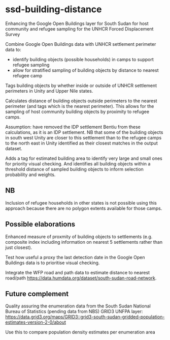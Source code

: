 # ssd-building-distance
Enhancing the Google Open Buildings layer for South Sudan for host community and refugee sampling for the UNHCR Forced Displacement Survey

Combine Google Open Buildings data with UNHCR settlement perimeter data to:
- identify building objects (possible households) in camps to support refugee sampling
- allow for stratified sampling of building objects by distance to nearest refugee camp

Tags building objects by whether inside or outside of UNHCR settlement perimeters in Unity and Upper Nile states.

Calculates distance of building objects outside perimeters to the nearest perimeter (and tags which is the nearest perimeter). This allows for the sampling of host community building objects by proximity to refugee camps.

Assumption: have removed the IDP settlement Bentiu from these calculations, as it is an IDP settlement. NB that some of the building objects in south west Unity are closer to this settlement than to the refugee camps to the north east in Unity identified as their closest matches in the output dataset.

Adds a tag for estimated building area to identify very large and small ones for priority visual checking. And identifies all building objects within a threshold distance of sampled building objects to inform selection probability and weights.

## NB

Inclusion of refugee households in other states is not possible using this approach because there are no polygon extents available for those camps.

## Possible elaborations
Enhanced measure of proxmity of building objects to settlements (e.g. composite index including information on nearest 5 settlements rather than just closest).

Test how useful a proxy the last detection date in the Google Open Buildings data is to prioritise visual checking.

Integrate the WFP road and path data to estimate distance to nearest road/path https://data.humdata.org/dataset/south-sudan-road-network.

## Future complement

Quality assuring the enumeration data from the South Sudan National Bureau of Statistics (pending data from NBS)
GRID3 UNFPA layer:
https://data.grid3.org/maps/GRID3::grid3-south-sudan-gridded-population-estimates-version-2-0/about

Use this to compare population density estimates per enumeration area


